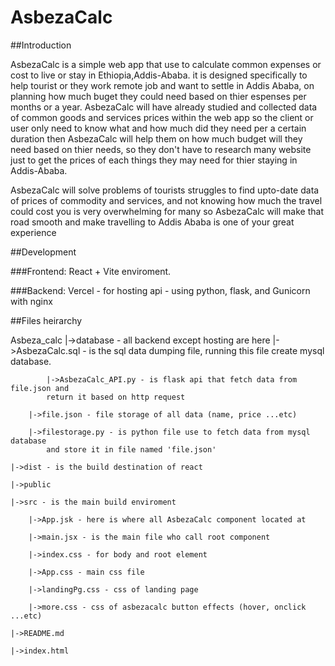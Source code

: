 # AsbezaCalc
##Introduction

AsbezaCalc is a simple web app that use to calculate common expenses or cost to live or stay in Ethiopia,Addis-Ababa. it is designed specifically to help tourist or they work remote job and want to settle in Addis Ababa, on planning how much buget they could need based on thier espenses per months or a year. 
AsbezaCalc will have already studied and collected data of common goods and services prices within the web app so the client or user only need to know what and how much did they need per a certain duration then AsbezaCalc will help them on how much budget will they need based on thier needs, so they don't have to research many website just to get the prices of each things they may need for thier staying in Addis-Ababa.

AsbezaCalc will solve problems of tourists struggles to find upto-date data of prices of commodity and services, and not knowing how much the travel could cost you is 
very overwhelming for many so AsbezaCalc will make that road smooth and make travelling to Addis Ababa is one of your great experience

##Development

###Frontend:
    React + Vite enviroment.

###Backend:
    Vercel - for hosting
    api - using python, flask, and Gunicorn with nginx

##Files heirarchy

Asbeza_calc
    |->database - all backend except hosting are here
        |->AsbezaCalc.sql - is the sql data dumping file, running this file create
            mysql database.

            |->AsbezaCalc_API.py - is flask api that fetch data from file.json and
            return it based on http request 

        |->file.json - file storage of all data (name, price ...etc)
        
        |->filestorage.py - is python file use to fetch data from mysql database
            and store it in file named 'file.json'
    
    |->dist - is the build destination of react 
    
    |->public
    
    |->src - is the main build enviroment
        
        |->App.jsk - here is where all AsbezaCalc component located at
        
        |->main.jsx - is the main file who call root component
        
        |->index.css - for body and root element
        
        |->App.css - main css file
        
        |->landingPg.css - css of landing page 
        
        |->more.css - css of asbezacalc button effects (hover, onclick ...etc)
    
    |->README.md
    
    |->index.html


